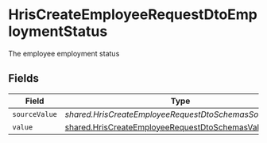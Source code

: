 # HrisCreateEmployeeRequestDtoEmploymentStatus

The employee employment status


## Fields

| Field                                                                                                                     | Type                                                                                                                      | Required                                                                                                                  | Description                                                                                                               |
| ------------------------------------------------------------------------------------------------------------------------- | ------------------------------------------------------------------------------------------------------------------------- | ------------------------------------------------------------------------------------------------------------------------- | ------------------------------------------------------------------------------------------------------------------------- |
| `sourceValue`                                                                                                             | *shared.HrisCreateEmployeeRequestDtoSchemasSourceValue*                                                                   | :heavy_minus_sign:                                                                                                        | N/A                                                                                                                       |
| `value`                                                                                                                   | [shared.HrisCreateEmployeeRequestDtoSchemasValue](../../../sdk/models/shared/hriscreateemployeerequestdtoschemasvalue.md) | :heavy_minus_sign:                                                                                                        | N/A                                                                                                                       |